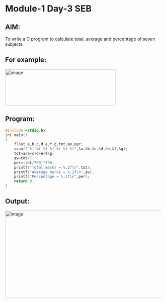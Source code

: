 #  Module-1 Day-3 SEB
## AIM:
To write a C program to calculate total, average and percentage of seven subjects.

## For example:
<img width="355" height="118" alt="image" src="https://github.com/user-attachments/assets/9b96d265-c951-427b-ac19-104907c232fa" />

## Program:
```c
#include <stdio.h>
int main()
{
    float a,b,c,d,e,f,g,tot,av,per;
    scanf("%f %f %f %f %f %f %f",&a,&b,&c,&d,&e,&f,&g);
    tot=a+b+c+d+e+f+g;
    av=tot/7;
    per=(tot/700)*100;
    printf("Total marks = %.2f\n",tot);
    printf("Average marks = %.2f\n",av);
    printf("Percentage = %.2f\n",per);
    return 0;    
}
```
## Output:
<img width="642" height="281" alt="image" src="https://github.com/user-attachments/assets/82aad3da-fea3-44b7-afe7-61df79f6170c" />

